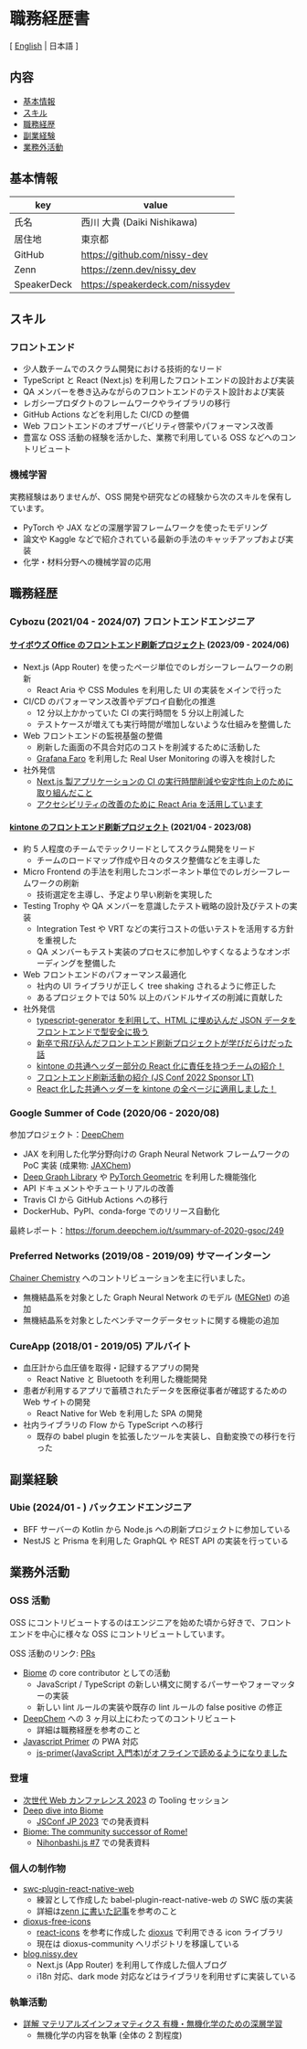 # 職務経歴書

[ [English](/README.md) | 日本語 ]

## 内容

- [基本情報](#基本情報)
- [スキル](#スキル)
- [職務経歴](#職務経歴)
- [副業経験](#副業経験)
- [業務外活動](#業務外活動)

## 基本情報

| key         | value                            |
| ----------- | -------------------------------- |
| 氏名        | 西川 大貴 (Daiki Nishikawa)      |
| 居住地      | 東京都                           |
| GitHub      | https://github.com/nissy-dev     |
| Zenn        | https://zenn.dev/nissy_dev       |
| SpeakerDeck | https://speakerdeck.com/nissydev |

## スキル

### フロントエンド

- 少人数チームでのスクラム開発における技術的なリード
- TypeScript と React (Next.js) を利用したフロントエンドの設計および実装
- QA メンバーを巻き込みながらのフロントエンドのテスト設計および実装
- レガシープロダクトのフレームワークやライブラリの移行
- GitHub Actions などを利用した CI/CD の整備
- Web フロントエンドのオブザーバビリティ啓蒙やパフォーマンス改善
- 豊富な OSS 活動の経験を活かした、業務で利用している OSS などへのコントリビュート

### 機械学習

実務経験はありませんが、OSS 開発や研究などの経験から次のスキルを保有しています。

- PyTorch や JAX などの深層学習フレームワークを使ったモデリング
- 論文や Kaggle などで紹介されている最新の手法のキャッチアップおよび実装
- 化学・材料分野への機械学習の応用

## 職務経歴

### Cybozu (2021/04 - 2024/07) フロントエンドエンジニア

#### [サイボウズ Office のフロントエンド刷新プロジェクト](https://blog.cybozu.io/entry/2023/09/25/080000) (2023/09 - 2024/06)

- Next.js (App Router) を使ったページ単位でのレガシーフレームワークの刷新
  - React Aria や CSS Modules を利用した UI の実装をメインで行った
- CI/CD のパフォーマンス改善やデプロイ自動化の推進
  - 12 分以上かかっていた CI の実行時間を 5 分以上削減した
  - テストケースが増えても実行時間が増加しないような仕組みを整備した
- Web フロントエンドの監視基盤の整備
  - 刷新した画面の不具合対応のコストを削減するために活動した
  - [Grafana Faro](https://grafana.com/oss/faro/) を利用した Real User Monitoring の導入を検討した
- 社外発信
  - [Next.js 製アプリケーションの CI の実行時間削減や安定性向上のために取り組んだこと](https://blog.cybozu.io/entry/2024/04/08/100000)
  - [アクセシビリティの改善のために React Aria を活用しています](https://blog.cybozu.io/entry/2024/05/22/090000)

#### [kintone のフロントエンド刷新プロジェクト](https://blog.cybozu.io/entry/2022/02/04/171154) (2021/04 - 2023/08)

- 約 5 人程度のチームでテックリードとしてスクラム開発をリード
  - チームのロードマップ作成や日々のタスク整備などを主導した
- Micro Frontend の手法を利用したコンポーネント単位でのレガシーフレームワークの刷新
  - 技術選定を主導し、予定より早い刷新を実現した
- Testing Trophy や QA メンバーを意識したテスト戦略の設計及びテストの実装
  - Integration Test や VRT などの実行コストの低いテストを活用する方針を重視した
  - QA メンバーもテスト実装のプロセスに参加しやすくなるようなオンボーディングを整備した
- Web フロントエンドのパフォーマンス最適化
  - 社内の UI ライブラリが正しく tree shaking されるように修正した
  - あるプロジェクトでは 50% 以上のバンドルサイズの削減に貢献した
- 社外発信
  - [typescript-generator を利用して、HTML に埋め込んだ JSON データをフロントエンドで型安全に扱う](https://blog.cybozu.io/entry/2022/03/30/174250)
  - [新卒で飛び込んだフロントエンド刷新プロジェクトが学びだらけだった話](https://blog.cybozu.io/entry/2022/08/31/110000)
  - [kintone の共通ヘッダー部分の React 化に責任を持つチームの紹介！](https://blog.cybozu.io/entry/2022/11/18/120000)
  - [フロントエンド刷新活動の紹介 (JS Conf 2022 Sponsor LT)](https://speakerdeck.com/cybozuinsideout/jsconf-sponsor-lt)
  - [React 化した共通ヘッダーを kintone の全ページに適用しました！](https://blog.cybozu.io/entry/2023/08/29/101907)

### Google Summer of Code (2020/06 - 2020/08)

参加プロジェクト：[DeepChem](https://github.com/deepchem/deepchem)

- JAX を利用した化学分野向けの Graph Neural Network フレームワークの PoC 実装 (成果物: [JAXChem](https://github.com/deepchem/jaxchem))
- [Deep Graph Library](https://www.dgl.ai/) や [PyTorch Geometric](https://pytorch-geometric.readthedocs.io/en/latest/) を利用した機能強化
- API ドキュメントやチュートリアルの改善
- Travis CI から GitHub Actions への移行
- DockerHub、PyPI、conda-forge でのリリース自動化

最終レポート：https://forum.deepchem.io/t/summary-of-2020-gsoc/249

### Preferred Networks (2019/08 - 2019/09) サマーインターン

[Chainer Chemistry](https://github.com/chainer/chainer-chemistry) へのコントリビューションを主に行いました。

- 無機結晶系を対象とした Graph Neural Network のモデル ([MEGNet](https://github.com/materialsvirtuallab/megnet)) の追加
- 無機結晶系を対象としたベンチマークデータセットに関する機能の追加

### CureApp (2018/01 - 2019/05) アルバイト

- 血圧計から血圧値を取得・記録するアプリの開発
  - React Native と Bluetooth を利用した機能開発
- 患者が利用するアプリで蓄積されたデータを医療従事者が確認するための Web サイトの開発
  - React Native for Web を利用した SPA の開発
- 社内ライブラリの Flow から TypeScript への移行
  - 既存の babel plugin を拡張したツールを実装し、自動変換での移行を行った

## 副業経験

### Ubie (2024/01 - ) バックエンドエンジニア

- BFF サーバーの Kotlin から Node.js への刷新プロジェクトに参加している
- NestJS と Prisma を利用した GraphQL や REST API の実装を行っている

## 業務外活動

### OSS 活動

OSS にコントリビュートするのはエンジニアを始めた頃から好きで、フロントエンドを中心に様々な OSS にコントリビュートしています。

OSS 活動のリンク: [PRs](https://github.com/pulls?page=1&q=is%3Apr+author%3Anissy-dev+archived%3Afalse+-org%3Anissy-dev)

- [Biome](https://github.com/biomejs/biome) の core contributor としての活動
  - JavaScript / TypeScript の新しい構文に関するパーサーやフォーマッターの実装
  - 新しい lint ルールの実装や既存の lint ルールの false positive の修正
- [DeepChem](https://github.com/deepchem/deepchem) への 3 ヶ月以上にわたってのコントリビュート
  - 詳細は職務経歴を参考のこと
- [Javascript Primer](https://jsprimer.net/) の PWA 対応
  - [js-primer(JavaScript 入門本)がオフラインで読めるようになりました](https://efcl.info/2018/05/25/js-primer-offline/)

### 登壇

- [次世代 Web カンファレンス 2023](https://nextwebconf.connpass.com/event/300174/) の Tooling セッション
- [Deep dive into Biome](https://speakerdeck.com/nissydev/deep-dive-into-biome-in-jsconf-2023)
  - [JSConf JP 2023](https://jsconf.jp/2023/talk/daiki-nishikawa-1/) での発表資料
- [Biome: The community successor of Rome!](https://speakerdeck.com/nissydev/biome-the-community-successor-of-rome)
  - [Nihonbashi.js #7](https://nihonbashi-js.connpass.com/event/293774/) での発表資料

### 個人の制作物

- [swc-plugin-react-native-web](https://github.com/nissy-dev/swc-plugin-react-native-web)
  - 練習として作成した babel-plugin-react-native-web の SWC 版の実装
  - 詳細は[zenn に書いた記事](https://zenn.dev/nissy_dev/articles/create-swc-plugin)を参考のこと
- [dioxus-free-icons](https://github.com/nissy-dev/dioxus-free-icons)
  - [react-icons](https://github.com/react-icons/react-icons) を参考に作成した [dioxus](https://dioxuslabs.com/) で利用できる icon ライブラリ
  - 現在は dioxus-community へリポジトリを移譲している
- [blog.nissy.dev](https://github.com/nissy-dev/blog)
  - Next.js (App Router) を利用して作成した個人ブログ
  - i18n 対応、dark mode 対応などはライブラリを利用せずに実装している

### 執筆活動

- [詳解 マテリアルズインフォマティクス 有機・無機化学のための深層学習](https://www.kindaikagaku.co.jp/book_list/detail/9784764960237/)
  - 無機化学の内容を執筆 (全体の 2 割程度)
